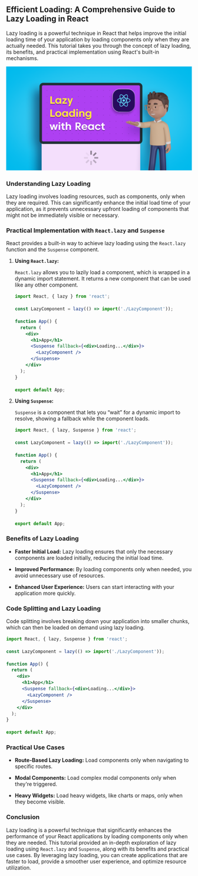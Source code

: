 ## Efficient Loading: A Comprehensive Guide to Lazy Loading in React

Lazy loading is a powerful technique in React that helps improve the initial loading time of your application by loading components only when they are actually needed. This tutorial takes you through the concept of lazy loading, its benefits, and practical implementation using React's built-in mechanisms.

![](../Assets/React/React-Lazy-Loading.png)

### Understanding Lazy Loading

Lazy loading involves loading resources, such as components, only when they are required. This can significantly enhance the initial load time of your application, as it prevents unnecessary upfront loading of components that might not be immediately visible or necessary.

### Practical Implementation with `React.lazy` and `Suspense`

React provides a built-in way to achieve lazy loading using the `React.lazy` function and the `Suspense` component.

1. **Using `React.lazy`:**

   `React.lazy` allows you to lazily load a component, which is wrapped in a dynamic import statement. It returns a new component that can be used like any other component.

   ```jsx
   import React, { lazy } from 'react';

   const LazyComponent = lazy(() => import('./LazyComponent'));

   function App() {
     return (
       <div>
         <h1>App</h1>
         <Suspense fallback={<div>Loading...</div>}>
           <LazyComponent />
         </Suspense>
       </div>
     );
   }

   export default App;
   ```

2. **Using `Suspense`:**

   `Suspense` is a component that lets you “wait” for a dynamic import to resolve, showing a fallback while the component loads.

   ```jsx
   import React, { lazy, Suspense } from 'react';

   const LazyComponent = lazy(() => import('./LazyComponent'));

   function App() {
     return (
       <div>
         <h1>App</h1>
         <Suspense fallback={<div>Loading...</div>}>
           <LazyComponent />
         </Suspense>
       </div>
     );
   }

   export default App;
   ```

### Benefits of Lazy Loading

- **Faster Initial Load:** Lazy loading ensures that only the necessary components are loaded initially, reducing the initial load time.

- **Improved Performance:** By loading components only when needed, you avoid unnecessary use of resources.

- **Enhanced User Experience:** Users can start interacting with your application more quickly.

### Code Splitting and Lazy Loading

Code splitting involves breaking down your application into smaller chunks, which can then be loaded on demand using lazy loading.

```jsx
import React, { lazy, Suspense } from 'react';

const LazyComponent = lazy(() => import('./LazyComponent'));

function App() {
  return (
    <div>
      <h1>App</h1>
      <Suspense fallback={<div>Loading...</div>}>
        <LazyComponent />
      </Suspense>
    </div>
  );
}

export default App;
```

### Practical Use Cases

- **Route-Based Lazy Loading:** Load components only when navigating to specific routes.

- **Modal Components:** Load complex modal components only when they're triggered.

- **Heavy Widgets:** Load heavy widgets, like charts or maps, only when they become visible.

### Conclusion

Lazy loading is a powerful technique that significantly enhances the performance of your React applications by loading components only when they are needed. This tutorial provided an in-depth exploration of lazy loading using `React.lazy` and `Suspense`, along with its benefits and practical use cases. By leveraging lazy loading, you can create applications that are faster to load, provide a smoother user experience, and optimize resource utilization.